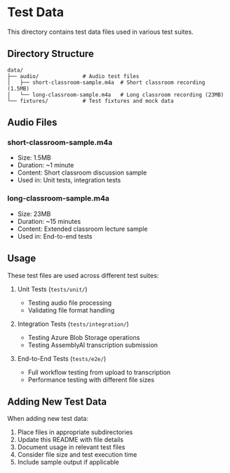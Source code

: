 # Test Data

This directory contains test data files used in various test suites.

## Directory Structure

```
data/
├── audio/              # Audio test files
│   ├── short-classroom-sample.m4a  # Short classroom recording (1.5MB)
│   └── long-classroom-sample.m4a   # Long classroom recording (23MB)
└── fixtures/           # Test fixtures and mock data
```

## Audio Files

### short-classroom-sample.m4a
- Size: 1.5MB
- Duration: ~1 minute
- Content: Short classroom discussion sample
- Used in: Unit tests, integration tests

### long-classroom-sample.m4a
- Size: 23MB
- Duration: ~15 minutes
- Content: Extended classroom lecture sample
- Used in: End-to-end tests

## Usage

These test files are used across different test suites:

1. Unit Tests (`tests/unit/`)
   - Testing audio file processing
   - Validating file format handling

2. Integration Tests (`tests/integration/`)
   - Testing Azure Blob Storage operations
   - Testing AssemblyAI transcription submission

3. End-to-End Tests (`tests/e2e/`)
   - Full workflow testing from upload to transcription
   - Performance testing with different file sizes

## Adding New Test Data

When adding new test data:

1. Place files in appropriate subdirectories
2. Update this README with file details
3. Document usage in relevant test files
4. Consider file size and test execution time
5. Include sample output if applicable 